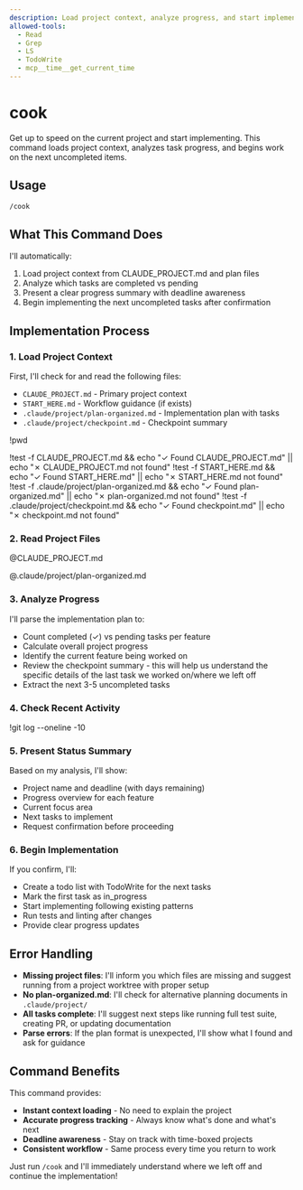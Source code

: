 ```yaml
---
description: Load project context, analyze progress, and start implementing the next tasks
allowed-tools:
  - Read
  - Grep
  - LS
  - TodoWrite
  - mcp__time__get_current_time
---
```


# cook

Get up to speed on the current project and start implementing. This command loads project context, analyzes task progress, and begins work on the next uncompleted items.

## Usage

```bash
/cook
```

## What This Command Does

I'll automatically:

1. Load project context from CLAUDE_PROJECT.md and plan files
2. Analyze which tasks are completed vs pending
3. Present a clear progress summary with deadline awareness
4. Begin implementing the next uncompleted tasks after confirmation

## Implementation Process

### 1. Load Project Context

First, I'll check for and read the following files:

- `CLAUDE_PROJECT.md` - Primary project context
- `START_HERE.md` - Workflow guidance (if exists)
- `.claude/project/plan-organized.md` - Implementation plan with tasks
- `.claude/project/checkpoint.md` - Checkpoint summary

!pwd

!test -f CLAUDE_PROJECT.md && echo "✓ Found CLAUDE_PROJECT.md" || echo "✗ CLAUDE_PROJECT.md not found"
!test -f START_HERE.md && echo "✓ Found START_HERE.md" || echo "✗ START_HERE.md not found"
!test -f .claude/project/plan-organized.md && echo "✓ Found plan-organized.md" || echo "✗ plan-organized.md not found"
!test -f .claude/project/checkpoint.md && echo "✓ Found checkpoint.md" || echo "✗ checkpoint.md not found"

### 2. Read Project Files

@CLAUDE_PROJECT.md

@.claude/project/plan-organized.md

### 3. Analyze Progress

I'll parse the implementation plan to:

- Count completed (✓) vs pending tasks per feature
- Calculate overall project progress
- Identify the current feature being worked on
- Review the checkpoint summary - this will help us understand the specific details of the last task we worked on/where we left off
- Extract the next 3-5 uncompleted tasks

### 4. Check Recent Activity

!git log --oneline -10

### 5. Present Status Summary

Based on my analysis, I'll show:

- Project name and deadline (with days remaining)
- Progress overview for each feature
- Current focus area
- Next tasks to implement
- Request confirmation before proceeding

### 6. Begin Implementation

If you confirm, I'll:

- Create a todo list with TodoWrite for the next tasks
- Mark the first task as in_progress
- Start implementing following existing patterns
- Run tests and linting after changes
- Provide clear progress updates

## Error Handling

- **Missing project files**: I'll inform you which files are missing and suggest running from a project worktree with proper setup
- **No plan-organized.md**: I'll check for alternative planning documents in `.claude/project/`
- **All tasks complete**: I'll suggest next steps like running full test suite, creating PR, or updating documentation
- **Parse errors**: If the plan format is unexpected, I'll show what I found and ask for guidance

## Command Benefits

This command provides:

- **Instant context loading** - No need to explain the project
- **Accurate progress tracking** - Always know what's done and what's next
- **Deadline awareness** - Stay on track with time-boxed projects
- **Consistent workflow** - Same process every time you return to work

Just run `/cook` and I'll immediately understand where we left off and continue the implementation!
